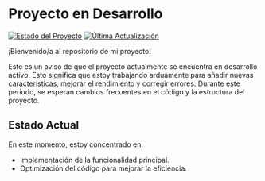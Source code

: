 # Proyecto en Desarrollo

[![Estado del Proyecto](https://img.shields.io/badge/Estado-En%20Desarrollo-yellow.svg)](https://github.com/MaciasDaniel/Clinica-Dental-App)
[![Última Actualización](https://img.shields.io/badge/Última%20Actualización-Diciembre%202024-blue.svg)](https://github.com/MaciasDaniel/Clinica-Dental-App/commits/main/)

¡Bienvenido/a al repositorio de mi proyecto!

Este es un aviso de que el proyecto actualmente se encuentra en desarrollo activo. Esto significa que estoy trabajando arduamente para añadir nuevas características, mejorar el rendimiento y corregir errores. Durante este período, se esperan cambios frecuentes en el código y la estructura del proyecto.

## Estado Actual

En este momento, estoy concentrado en:

- Implementación de la funcionalidad principal.
- Optimización del código para mejorar la eficiencia.
